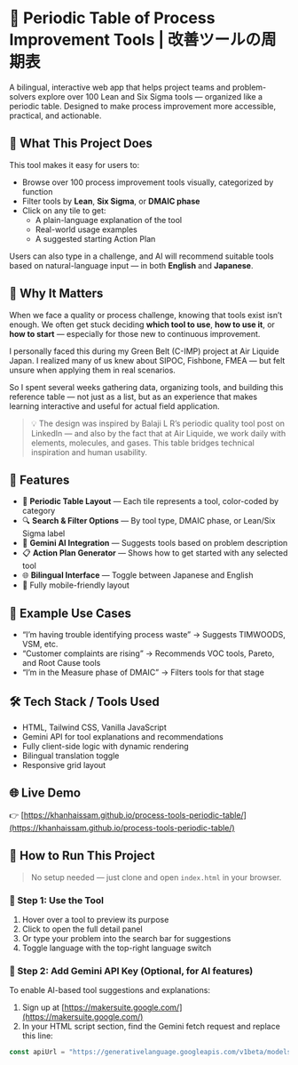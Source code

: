 # 🧪 Periodic Table of Process Improvement Tools | 改善ツールの周期表

A bilingual, interactive web app that helps project teams and problem-solvers explore over 100 Lean and Six Sigma tools — organized like a periodic table. Designed to make process improvement more accessible, practical, and actionable.

## 🧠 What This Project Does

This tool makes it easy for users to:
- Browse over 100 process improvement tools visually, categorized by function
- Filter tools by **Lean**, **Six Sigma**, or **DMAIC phase**
- Click on any tile to get:
  - A plain-language explanation of the tool
  - Real-world usage examples
  - A suggested starting Action Plan

Users can also type in a challenge, and AI will recommend suitable tools based on natural-language input — in both **English** and **Japanese**.

## 🎯 Why It Matters

When we face a quality or process challenge, knowing that tools exist isn’t enough. We often get stuck deciding **which tool to use**, **how to use it**, or **how to start** — especially for those new to continuous improvement.

I personally faced this during my Green Belt (C-IMP) project at Air Liquide Japan. I realized many of us knew about SIPOC, Fishbone, FMEA — but felt unsure when applying them in real scenarios.

So I spent several weeks gathering data, organizing tools, and building this reference table — not just as a list, but as an experience that makes learning interactive and useful for actual field application.

> 💡 The design was inspired by Balaji L R’s periodic quality tool post on LinkedIn — and also by the fact that at Air Liquide, we work daily with elements, molecules, and gases. This table bridges technical inspiration and human usability.

## 🚀 Features

- 🧪 **Periodic Table Layout** — Each tile represents a tool, color-coded by category
- 🔍 **Search & Filter Options** — By tool type, DMAIC phase, or Lean/Six Sigma label
- 🧠 **Gemini AI Integration** — Suggests tools based on problem description
- 📋 **Action Plan Generator** — Shows how to get started with any selected tool
- 🌐 **Bilingual Interface** — Toggle between Japanese and English
- 📱 Fully mobile-friendly layout

## 🔎 Example Use Cases

- “I’m having trouble identifying process waste” → Suggests TIMWOODS, VSM, etc.  
- “Customer complaints are rising” → Recommends VOC tools, Pareto, and Root Cause tools  
- “I’m in the Measure phase of DMAIC” → Filters tools for that stage  

## 🛠️ Tech Stack / Tools Used

- HTML, Tailwind CSS, Vanilla JavaScript  
- Gemini API for tool explanations and recommendations  
- Fully client-side logic with dynamic rendering  
- Bilingual translation toggle  
- Responsive grid layout

## 🌐 Live Demo

👉 [https://khanhaissam.github.io/process-tools-periodic-table/](https://khanhaissam.github.io/process-tools-periodic-table/)

## 🧪 How to Run This Project

> No setup needed — just clone and open `index.html` in your browser.


### 🧭 Step 1: Use the Tool
1. Hover over a tool to preview its purpose
2. Click to open the full detail panel
3. Or type your problem into the search bar for suggestions
4. Toggle language with the top-right language switch


### 🔑 Step 2: Add Gemini API Key (Optional, for AI features)

To enable AI-based tool suggestions and explanations:

1. Sign up at [https://makersuite.google.com/](https://makersuite.google.com/)
2. In your HTML script section, find the Gemini fetch request and replace this line:

```js
const apiUrl = "https://generativelanguage.googleapis.com/v1beta/models/gemini-2.0-pro:generateContent?key=YOUR_GEMINI_API_KEY";


